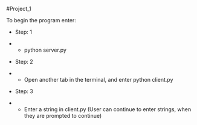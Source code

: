 #Project_1

To begin the program enter:

* Step: 1
* * python server.py

* Step: 2
* * Open another tab in the terminal, and enter python client.py

* Step: 3
* * Enter a string in client.py (User can continue to enter strings, when they are prompted to continue)